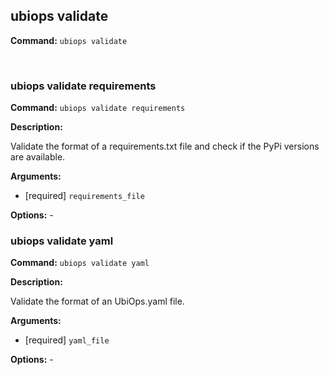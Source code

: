 ## ubiops validate

**Command:** `ubiops validate`


<br/>

### ubiops validate requirements

**Command:** `ubiops validate requirements`

**Description:**

Validate the format of a requirements.txt file and check if the PyPi versions are available.

**Arguments:**

- [required] `requirements_file`



**Options:** - 
<br/>

### ubiops validate yaml

**Command:** `ubiops validate yaml`

**Description:**

Validate the format of an UbiOps.yaml file.

**Arguments:**

- [required] `yaml_file`



**Options:** - 
<br/>
